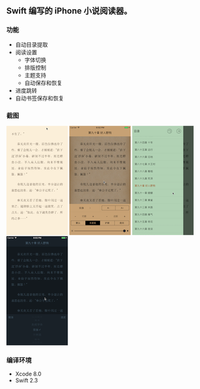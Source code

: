 ## Swift 编写的 iPhone 小说阅读器。

### 功能
- 自动目录提取
- 阅读设置
    + 字体切换
    + 排版控制
    + 主题支持
    + 自动保存和恢复
- 进度跳转
- 自动书签保存和恢复

### 截图
![nr1](./Snapshots/nr1.png) ![nr2](./Snapshots/nr2.png) ![nr3](./Snapshots/nr3.png) ![nr4](./Snapshots/nr4.png)

### 编译环境
- Xcode 8.0
- Swift 2.3
